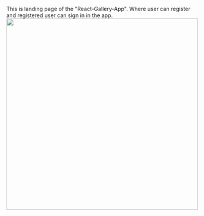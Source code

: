 This is landing page of the "React-Gallery-App". Where user can register and registered user can sign in in the app.
<img src="img/landing.jpg" width="500">
